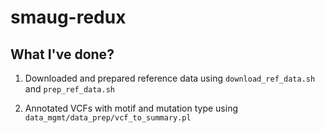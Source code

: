 # smaug-redux## What I've done?1. Downloaded and prepared reference data using `download_ref_data.sh` and `prep_ref_data.sh`1. Annotated VCFs with motif and mutation type using `data_mgmt/data_prep/vcf_to_summary.pl`